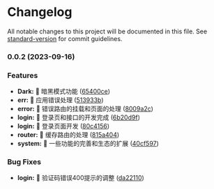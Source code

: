# Changelog

All notable changes to this project will be documented in this file. See [standard-version](https://github.com/conventional-changelog/standard-version) for commit guidelines.

### 0.0.2 (2023-09-16)


### Features

* **Dark:** 🚀 暗黑模式功能 ([65400ce](https://github.com/WenReq/v3-admin/commit/65400ce25f6ad75f45ff45bcd5149ec61746fad9))
* **err:** 🚀 应用错误处理 ([513933b](https://github.com/WenReq/v3-admin/commit/513933ba5486bdfb563e85d50bc13c4d1266f484))
* **error:** 🚀 错误路由的挂载和页面的处理 ([8009a2c](https://github.com/WenReq/v3-admin/commit/8009a2c4d16dab0f2e501d243b63e815db116bc5))
* **login:** 🚀 登录页和接口的开发完成 ([6b20d9f](https://github.com/WenReq/v3-admin/commit/6b20d9fe36a128f9c3277e01ce9ab436021e1d68))
* **login:** 🚀 登录页面开发 ([80c4156](https://github.com/WenReq/v3-admin/commit/80c415607d63ded4590678ec8b9e7ef189e12e89))
* **router:** 🚀 缓存路由的处理 ([815a404](https://github.com/WenReq/v3-admin/commit/815a4045d76ea212a0ce28e3e12e8a78d1acad34))
* **system:** 🚀 一些功能的完善和生态的扩展 ([40cf597](https://github.com/WenReq/v3-admin/commit/40cf597c14cf951d047906f3557aca677bf1c67a))


### Bug Fixes

* **login:** 🧩 验证码错误400提示的调整 ([da22110](https://github.com/WenReq/v3-admin/commit/da22110b1c13bf82aa62803228f5147ce868a565))
